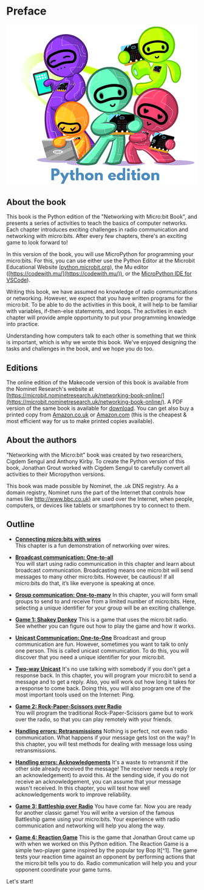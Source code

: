 Preface
=======

![Cover image](cover/cover_python.png)

About the book
------------------------------------

This book is the Python edition of the "Networking with Micro:bit Book", 
and presents a series of activities to teach the basics of computer networks. 
Each chapter introduces exciting challenges in radio communication and networking with micro:bits.
After every few chapters, there's an exciting game to look forward to!

In this version of the book, you will use MicroPython for programming your micro:bits. For
this, you can use either use the  Python Editor at the Microbit Educational Website 
([python.microbit.org](https://python.microbit.org/)), the Mu editor
([https://codewith.mu/](https://codewith.mu/)), or the [MicroPython IDE for
VSCode](https://marketplace.visualstudio.com/items?itemName=dphans.micropython-ide-vscode)).

Writing this book, we have assumed no knowledge of radio communications or networking. 
However, we expect that you have written programs for the micro:bit. To be able to do the activities in
this book, it will help to be familiar with variables, if-then-else statements, and loops. 
The activities in each chapter will provide ample opportunity to put your programming knowledge into practice.

Understanding how computers talk to each other is something that we think is important, 
which is why we wrote this book. We've enjoyed designing the tasks and challenges in the book, and we hope you do too.

Editions
--------
The online edition of the Makecode version of this book is available from the Nominet Research's website at [https://microbit.nominetresearch.uk/networking-book-online/](https://microbit.nominetresearch.uk/networking-book-online/).
A PDF version of the same book is available for [download](https://microbit.nominetresearch.uk/networking-book-pdf/networking_with_the_microbit.pdf).
You can get also buy a printed copy from [Amazon.co.uk](https://www.amazon.co.uk/Networking-micro-bit-Anthony-Kirby/dp/1973396769) or [Amazon.com](https://www.amazon.com/Networking-micro-bit-Anthony-Kirby/dp/1973396769) (this is the cheapest & most efficient way for us to make printed copies available).

About the authors
-----------------

"Networking with the Micro:bit" book was created by two researchers, Cigdem Sengul and Anthony Kirby.
To create the Python version of this book, Jonathan Grout worked with Cigdem Sengul to carefully convert all activities to their 
Micropython versions. 
  
This book was made possible by Nominet, the .uk DNS registry. As a domain registry, Nominet runs the part of the Internet that controls how names like
[http://www.bbc.co.uk)](http://www.bbc.co.uk) are used over the Internet, when people, computers, or devices like tablets or smartphones try to connect to them.

Outline
-------

- [**Connecting micro:bits with wires**](wiredcommunication/wiredcommunication.md)  
    This chapter is a fun demonstration of networking over wires.

- [**Broadcast communication: One-to-all**](broadcast/broadcast.md)  
    You will start using radio communication in this chapter and learn about broadcast communication. 
Broadcasting  means one micro:bit will send messages to many other micro:bits. However, be
    cautious! If all micro:bits do that, it’s like everyone is speaking at once.

- [**Group communication: One-to-many**](groupcommunication/groupcommunication.md)
    In this chapter, you will form small groups to send to and receive from a limited number of micro:bits. 
Here, selecting a unique identifier for your group will be an exciting challenge.

- [**Game 1: Shakey Donkey**](shakeydonkey/shakeydonkey.md)
    This is a game that uses the micro:bit radio. See whether you can figure out how to play the game and how it works.

- [**Unicast Communication: One-to-One**](unicast/unicast.md)
    Broadcast and group communication are fun. However, sometimes you want to talk to only one person. This is called unicast communication. To do this, you will discover that you need a unique identifier
    for your micro:bit.

- [**Two-way Unicast**](twowayunicast/twowayunicast.md)
    It's no use talking with somebody if you don't get a response back. 
In this chapter, you will program your micro:bit to send a message and to get a reply. 
Also, you will work out how long it takes for a response to come back. 
Doing this, you will also program one of the most important tools used on the
    Internet: Ping.

- [**Game 2: Rock-Paper-Scissors over Radio**](rockpaperscissors/rockpaperscissors.md)  
    You will program the traditional Rock-Paper-Scissors game but to work over the radio, so that you can play remotely with your friends.

- [**Handling errors: Retransmissions**](retransmissions/retransmissions.md)
    Nothing is perfect, not even radio communication. What happens if
    your message gets lost on the way? In this chapter, you will test
    methods for dealing with message loss using retransmissions.

- [**Handling errors: Acknowledgements**](acknowledgements/acknowledgements.md)
    It's a waste to retransmit if the other side already received the message! 
The receiver needs a reply (or an acknowledgement) to avoid this. 
At the sending side, if you do not receive an acknowledgement, you can assume that your message wasn't received. 
In this chapter, you will test how well acknowledgements work to improve reliability.

- [**Game 3: Battleship over Radio**](battleship/battleship.md)
    You have come far. Now you are ready for another classic game!
    You will write a version of the famous Battleship game using
    your micro:bits. Your experience with radio communication and
    networking will help you along the way.

- [**Game 4: Reaction Game**](reactiongame/reactiongame.md)
    This is the game that Jonathan Grout came up with when we worked on this Python edition.
    The Reaction Game is a simple two-player game inspired by the popular toy Bop It[^1]. The game 
   tests your reaction time against an opponent by performing
    actions that the micro:bit tells you to do. Radio communication will help you and your opponent
    coordinate your game turns.


Let's start!
